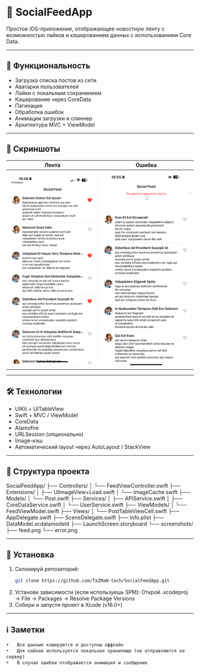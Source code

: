 # 📱 SocialFeedApp

Простое iOS-приложение, отображающее новостную ленту с возможностью лайков и кэшированием данных с использованием Core Data.

---

## 🧩 Функциональность

- Загрузка списка постов из сети
- Аватарки пользователей
- Лайки с локальным сохранением
- Кэширование через CoreData
- Пагинация
- Обработка ошибок
- Анимации загрузки и спиннер
- Архитектура MVC + ViewModel

---

## 📸 Скриншоты

| Лента | Ошибка |
|-------|--------|
| ![Feed](screenshots/feed.png) | ![Error](screenshots/error.png) |

---

## 🛠 Технологии

- UIKit + UITableView
- Swift + MVC / ViewModel
- CoreData
- Alamofire
- URLSession (опционально)
- Image-кэш
- Автоматический layout через AutoLayout / StackView

---

## 📁 Структура проекта

SocialFeedApp/
├── Controllers/
│   └── FeedViewController.swift
├── Extensions/
│   ├── UIImageView+Load.swift
│   └── ImageCache.swift
├── Models/
│   └── Post.swift
├── Services/
│   ├── APIService.swift
│   ├── CoreDataService.swift
│   └── UserService.swift
├── ViewModels/
│   └── FeedViewModel.swift
├── Views/
│   └── PostTableViewCell.swift
├── AppDelegate.swift
├── SceneDelegate.swift
├── Info.plist
├── DataModel.xcdatamodeld
├── LaunchScreen.storyboard
└── screenshots/
├── feed.png
└── error.png

---

## 🚀 Установка

1. Склонируй репозиторий:
   ```bash
   git clone https://github.com/TaZMaN-tech/SocialFeedApp.git
2.	Установи зависимости (если используешь SPM):
   Открой .xcodeproj → File → Packages → Resolve Package Versions
3.	Собери и запусти проект в Xcode (v16.0+)

---

## ℹ️ Заметки

	•	Все данные кэшируются и доступны оффлайн
	•	Для лайков используется локальное хранилище (не отправляются на сервер)
	•	В случае ошибки отображается анимация и сообщение

